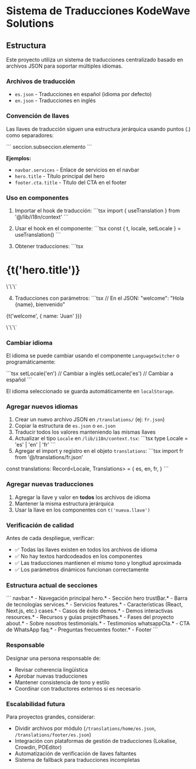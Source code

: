 # Sistema de Traducciones KodeWave Solutions

## Estructura

Este proyecto utiliza un sistema de traducciones centralizado basado en archivos JSON para soportar múltiples idiomas.

### Archivos de traducción

- `es.json` - Traducciones en español (idioma por defecto)
- `en.json` - Traducciones en inglés

### Convención de llaves

Las llaves de traducción siguen una estructura jerárquica usando puntos (.) como separadores:

\`\`\`
seccion.subseccion.elemento
\`\`\`

**Ejemplos:**
- `navbar.services` - Enlace de servicios en el navbar
- `hero.title` - Título principal del hero
- `footer.cta.title` - Título del CTA en el footer

### Uso en componentes

1. Importar el hook de traducción:
\`\`\`tsx
import { useTranslation } from '@/lib/i18n/context'
\`\`\`

2. Usar el hook en el componente:
\`\`\`tsx
const { t, locale, setLocale } = useTranslation()
\`\`\`

3. Obtener traducciones:
\`\`\`tsx
<h1>{t('hero.title')}</h1>
\`\`\`

4. Traducciones con parámetros:
\`\`\`tsx
// En el JSON: "welcome": "Hola {name}, bienvenido"
<p>{t('welcome', { name: 'Juan' })}</p>
\`\`\`

### Cambiar idioma

El idioma se puede cambiar usando el componente `LanguageSwitcher` o programáticamente:

\`\`\`tsx
setLocale('en') // Cambiar a inglés
setLocale('es') // Cambiar a español
\`\`\`

El idioma seleccionado se guarda automáticamente en `localStorage`.

### Agregar nuevos idiomas

1. Crear un nuevo archivo JSON en `/translations/` (ej: `fr.json`)
2. Copiar la estructura de `es.json` o `en.json`
3. Traducir todos los valores manteniendo las mismas llaves
4. Actualizar el tipo `Locale` en `/lib/i18n/context.tsx`:
\`\`\`tsx
type Locale = 'es' | 'en' | 'fr'
\`\`\`
5. Agregar el import y registro en el objeto `translations`:
\`\`\`tsx
import fr from '@/translations/fr.json'

const translations: Record<Locale, Translations> = {
  es,
  en,
  fr,
}
\`\`\`

### Agregar nuevas traducciones

1. Agregar la llave y valor en **todos** los archivos de idioma
2. Mantener la misma estructura jerárquica
3. Usar la llave en los componentes con `t('nueva.llave')`

### Verificación de calidad

Antes de cada despliegue, verificar:

- ✅ Todas las llaves existen en todos los archivos de idioma
- ✅ No hay textos hardcodeados en los componentes
- ✅ Las traducciones mantienen el mismo tono y longitud aproximada
- ✅ Los parámetros dinámicos funcionan correctamente

### Estructura actual de secciones

\`\`\`
navbar.*          - Navegación principal
hero.*            - Sección hero
trustBar.*        - Barra de tecnologías
services.*        - Servicios
features.*        - Características (React, Next.js, etc.)
cases.*           - Casos de éxito
demos.*           - Demos interactivas
resources.*       - Recursos y guías
projectPhases.*   - Fases del proyecto
about.*           - Sobre nosotros
testimonials.*    - Testimonios
whatsappCta.*     - CTA de WhatsApp
faq.*             - Preguntas frecuentes
footer.*          - Footer
\`\`\`

### Responsable

Designar una persona responsable de:
- Revisar coherencia lingüística
- Aprobar nuevas traducciones
- Mantener consistencia de tono y estilo
- Coordinar con traductores externos si es necesario

### Escalabilidad futura

Para proyectos grandes, considerar:
- Dividir archivos por módulo (`/translations/home/es.json`, `/translations/footer/es.json`)
- Integración con plataformas de gestión de traducciones (Lokalise, Crowdin, POEditor)
- Automatización de verificación de llaves faltantes
- Sistema de fallback para traducciones incompletas
